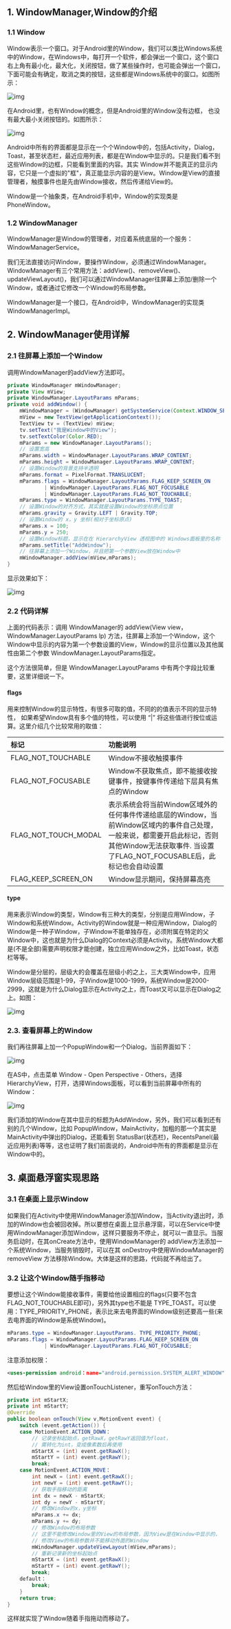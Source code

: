 ## 1. WindowManager,Window的介绍

### 1.1 Window

Window表示一个窗口。对于Android里的Window，我们可以类比Windows系统中的Window，在Windows中，每打开一个软件，都会弹出一个窗口，这个窗口右上角有最小化，最大化，关闭按钮，做了某些操作时，也可能会弹出一个窗口，下面可能会有确定，取消之类的按钮，这些都是Windows系统中的窗口。如图所示：

![img](http://www.itcast.cn/files/image/201607/20160726102657454.png)

在Android里，也有Window的概念，但是Android里的Window没有边框， 也没有最大最小关闭按钮的。如图所示：

![img](http://www.itcast.cn/files/image/201607/20160726102757112.png)

Android中所有的界面都是显示在一个个Window中的，包括Activity，Dialog，Toast，甚至状态栏，最近应用列表，都是在Window中显示的。只是我们看不到这些Window的边框，只能看到里面的内容。其实 Window并不能真正的显示内容，它只是一个虚拟的"框"，真正能显示内容的是View。Window是View的直接管理者，触摸事件也是先由Window接收，然后传递给View的。

Window是一个抽象类，在Android手机中，Window的实现类是PhoneWindow。

### 1.2 WindowManager

WindowManager是Window的管理者，对应着系统底层的一个服务：WindowManagerService。

我们无法直接访问Window，要操作Window，必须通过WindowManager。WindowManager有三个常用方法：addView()、removeView()、updateViewLayout()，我们可以通过WindowManager往屏幕上添加/删除一个Window，或者通过它修改一个Window的布局参数。

WindowManager是一个接口，在Android中，WindowManager的实现类WindowManagerImpl。

## 2. WindowManager使用详解

### 2.1 往屏幕上添加一个Window

调用WindowManager的addView方法即可。
```java
private WindowManager mWindowManager;
private View mView;
private WindowManager.LayoutParams mParams;
private void addWindow() {
    mWindowManager = (WindowManager) getSystemService(Context.WINDOW_SERVICE);
    mView = new TextView(getApplicationContext());
    TextView tv = (TextView) mView;
    tv.setText("我是Window中的View");
    tv.setTextColor(Color.RED);
    mParams = new WindowManager.LayoutParams();
    // 设置宽高
    mParams.width = WindowManager.LayoutParams.WRAP_CONTENT;
    mParams.height = WindowManager.LayoutParams.WRAP_CONTENT;
    // 设置Window的背景支持半透明
    mParams.format = PixelFormat.TRANSLUCENT;
    mParams.flags = WindowManager.LayoutParams.FLAG_KEEP_SCREEN_ON
            | WindowManager.LayoutParams.FLAG_NOT_FOCUSABLE
            | WindowManager.LayoutParams.FLAG_NOT_TOUCHABLE;
    mParams.type = WindowManager.LayoutParams.TYPE_TOAST;
    // 设置Window的对齐方式，其实就是设置Window的坐标原点位置
    mParams.gravity = Gravity.LEFT | Gravity.TOP;
    // 设置Window的 x，y 坐标(相对于坐标原点)
    mParams.x = 100;
    mParams.y = 250;
    // 设置Window标题，显示在在 HierarchyView 透视图中的 Windows面板里的名称
    mParams.setTitle("AddWindow");
    // 往屏幕上添加一个Window，并且把第一个参数View放在Window中
    mWindowManager.addView(mView,mParams);
}
```
显示效果如下：

![img](http://www.itcast.cn/files/image/201607/20160726102946584.png)

### 2.2 代码详解

上面的代码表示：调用 WindowManager的 addView(View view，WindowManager.LayoutParams lp) 方法，往屏幕上添加一个Window，这个Window中显示的内容为第一个参数设置的View，Window的显示位置以及其他属性由第二个参数 WindowManager.LayoutParams指定。

这个方法很简单，但是 WindowManager.LayoutParams 中有两个字段比较重要，这里详细说一下。

#### flags

用来控制Window的显示特性，有很多可取的值，不同的的值表示不同的显示特性， 如果希望Window具有多个值的特性，可以使用 “|” 将这些值进行按位或运算。这里介绍几个比较常用的取值：

| 标记                   | 功能说明                                     |
| :------------------- | :--------------------------------------- |
| FLAG_NOT_TOUCHABLE   | Window不接收触摸事件                            |
| FLAG_NOT_FOCUSABLE   | Window不获取焦点，即不能接收按键事件，按键事件传递给下层具有焦点的Window |
| FLAG_NOT_TOUCH_MODAL | 表示系统会将当前Window区域外的任何事件传递给底层的Window，当前Window区域内的事件自己处理，一般来说，都需要开启此标记，否则其他Window无法获取事件. 当设置了FLAG_NOT_FOCUSABLE后，此标记也会自动设置 |
| FLAG_KEEP_SCREEN_ON  | Window显示期间，保持屏幕高亮                        |

#### type

用来表示Window的类型，Window有三种大的类型，分别是应用Window，子Window和系统Window。Activity的Window就是一种应用Window，Dialog的Window是一种子Window，子Window不能单独存在，必须附属在特定的父Window中，这也就是为什么Dialog的Context必须是Activity。系统Window大都是(不是全部)需要声明权限才能创建，独立应用Window之外，比如Toast，状态栏等等。

Window是分层的，层级大的会覆盖在层级小的之上，三大类Window中，应用Window层级范围是1-99，子Window是1000-1999，系统Window是2000-2999，这就是为什么Dialog显示在Activity之上，而Toast又可以显示在Dialog之上。如图：

![img](http://www.itcast.cn/files/image/201607/20160726103201714.png)

### 2.3. 查看屏幕上的Window

我们再往屏幕上加一个PopupWindow和一个Dialog，当前界面如下：

![img](http://www.itcast.cn/files/image/201607/20160726103710315.jpg)

在AS中，点击菜单 Window - Open Perspective - Others，选择 HierarchyView，打开，选择Windows面板，可以看到当前屏幕中所有的Window：

![img](http://www.itcast.cn/files/image/201607/20160726103754707.jpg)

我们添加的Window在其中显示的标题为AddWindow，另外，我们可以看到还有别的几个Window，比如 PopupWindow，MainActivity，加粗的那一个其实是MainActivity中弹出的Dialog，还能看到 StatusBar(状态栏)，RecentsPanel(最近应用列表)等等，这也证明了我们前面说的，Android中所有的界面都是显示在Window中的。

## 3. 桌面悬浮窗实现思路

### 3.1 在桌面上显示Window

如果我们在Activity中使用WindowManager添加Window，当Activity退出时，添加的Window也会被回收掉。所以要想在桌面上显示悬浮窗，可以在Service中使用WindowManager添加Window，这样只要服务不停止，就可以一直显示。当服务启动时，在其onCreate方法中，使用WindowManager的 addView方法添加一个系统Window，当服务销毁时，可以在其 onDestroy中使用WindowManager的removeView 方法移除Window。大体是这样的思路，代码就不再给出了。

### 3.2 让这个Window随手指移动

要想让这个Window能接收事件，需要给他设置相应的flags(只要不包含FLAG_NOT_TOUCHABLE即可)，另外其type也不能是 TYPE_TOAST。可以使用：TYPE_PRIORITY_PHONE，表示比来去电界面的Window级别还要高一些(来去电界面的Window是系统Window)。

```java
mParams.type = WindowManager.LayoutParams. TYPE_PRIORITY_PHONE;
mParams.flags = WindowManager.LayoutParams.FLAG_KEEP_SCREEN_ON
            | WindowManager.LayoutParams.FLAG_NOT_FOCUSABLE;
```
注意添加权限：

```xml
<uses-permission android：name="android.permission.SYSTEM_ALERT_WINDOW"/>
```
然后给Window里的View设置onTouchListener，重写onTouch方法：
```java
private int mStartX;
private int mStartY;
@Override
public boolean onTouch(View v,MotionEvent event) {
    switch (event.getAction()) {
    case MotionEvent.ACTION_DOWN：
        // 记录坐标起始点，getRawX，getRawY返回值为float，
        // 需转化为int，变成像素数后再使用
        mStartX = (int) event.getRawX();
        mStartY = (int) event.getRawY();
        break;
    case MotionEvent.ACTION_MOVE：
        int newX = (int) event.getRawX();
        int newY = (int) event.getRawY();
        // 获取手指移动的距离
        int dx = newX - mStartX;
        int dy = newY - mStartY;
        // 修改Window的x，y坐标
        mParams.x += dx;
        mParams.y += dy;
        // 修改Window的布局参数
        // 这里不能修改Window里的View的布局参数，因为View是在Window中显示的，
        // 修改View的布局参数并不能移动外面的Window
        mWindowManager.updateViewLayout(mView,mParams);
        // 重新记录新的坐标起始点
        mStartX = (int) event.getRawX();
        mStartY = (int) event.getRawY();
        break;
    default：
        break;
    }
    return true;
}
```
这样就实现了Window随着手指拖动而移动了。